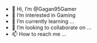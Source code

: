 - 👋 Hi, I’m @Gagan95Gamer
- 👀 I’m interested in Gaming
- 🌱 I’m currently learning ...
- 💞️ I’m looking to collaborate on ...
- 📫 How to reach me ...

<!---
Gagan95Gamer/Gagan95Gamer is a ✨ special ✨ repository because its `README.md` (this file) appears on your GitHub profile.
You can click the Preview link to take a look at your changes.
--->
